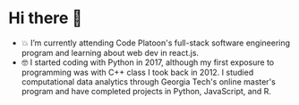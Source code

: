 # Hi there 👋

- 💥 I’m currently attending Code Platoon's full-stack software engineering program and learning about web dev in react.js.
- 🤓 I started coding with Python in 2017, although my first exposure to programming was with C++ class I took back in 2012. I studied computational data analytics through Georgia Tech's online master's program and have completed projects in Python, JavaScript, and R.

<!--
**rkemmey/rkemmey** is a ✨ _special_ ✨ repository because its `README.md` (this file) appears on your GitHub profile.

Here are some ideas to get you started:

- 🔭 I’m currently working on ...
- 🌱 I’m currently learning ...
- 👯 I’m looking to collaborate on ...
- 🤔 I’m looking for help with ...
- 💬 Ask me about ...
- 📫 How to reach me: ...
- 😄 Pronouns: ...
- ⚡ Fun fact: ...

!([http://url/to/img.png](https://docs.python.org/3/_static/py.svg))
-->
